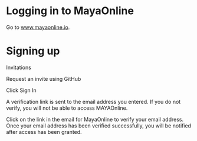# Logging in to MayaOnline

Go to www.mayaonline.io.

# Signing up

Invitations

Request an invite using GitHub

Click Sign In

A verification link is sent to the email address you entered. If you do not verify, you will not be able to access MAYAOnline.

Click on the link in the email for MayaOnline to verify your email address. Once your email address has been verified successfully, you will be notified after access has been granted.


